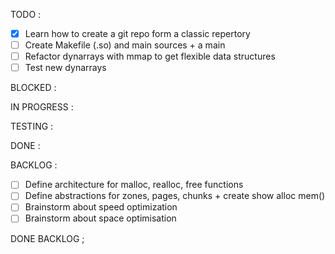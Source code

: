 TODO :
- [x] Learn how to create a git repo form a classic repertory
- [ ] Create Makefile (.so) and main sources + a main
- [ ] Refactor dynarrays with mmap to get flexible data structures
- [ ] Test new dynarrays

BLOCKED :

IN PROGRESS :

TESTING :

DONE :

BACKLOG :
- [ ] Define architecture for malloc, realloc, free functions
- [ ] Define abstractions for zones, pages, chunks + create show alloc mem()
- [ ] Brainstorm about speed optimization
- [ ] Brainstorm about space optimisation

DONE BACKLOG ;

